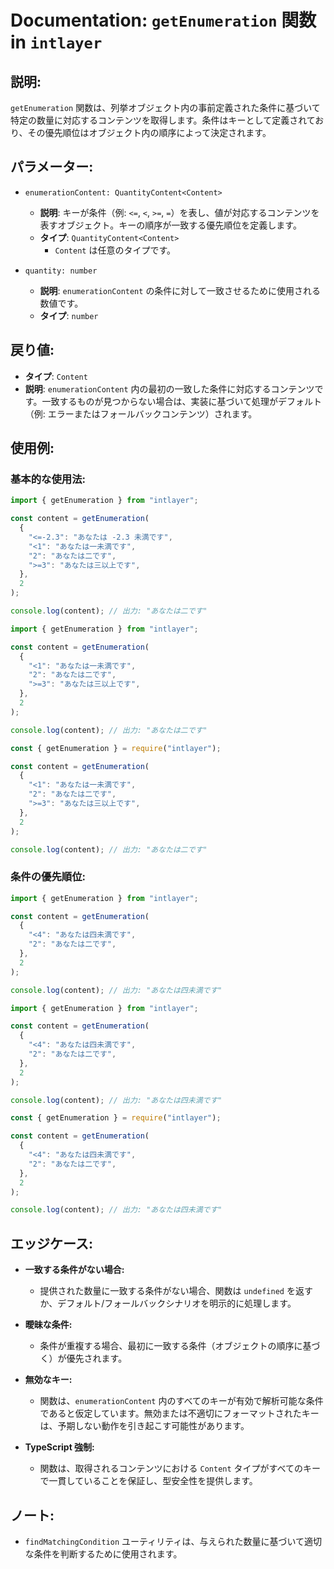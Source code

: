 # Documentation: `getEnumeration` 関数 in `intlayer`

## 説明:

`getEnumeration` 関数は、列挙オブジェクト内の事前定義された条件に基づいて特定の数量に対応するコンテンツを取得します。条件はキーとして定義されており、その優先順位はオブジェクト内の順序によって決定されます。

## パラメーター:

- `enumerationContent: QuantityContent<Content>`

  - **説明**: キーが条件（例: `<=`, `<`, `>=`, `=`）を表し、値が対応するコンテンツを表すオブジェクト。キーの順序が一致する優先順位を定義します。
  - **タイプ**: `QuantityContent<Content>`
    - `Content` は任意のタイプです。

- `quantity: number`

  - **説明**: `enumerationContent` の条件に対して一致させるために使用される数値です。
  - **タイプ**: `number`

## 戻り値:

- **タイプ**: `Content`
- **説明**: `enumerationContent` 内の最初の一致した条件に対応するコンテンツです。一致するものが見つからない場合は、実装に基づいて処理がデフォルト（例: エラーまたはフォールバックコンテンツ）されます。

## 使用例:

### 基本的な使用法:

```typescript codeFormat="typescript"
import { getEnumeration } from "intlayer";

const content = getEnumeration(
  {
    "<=-2.3": "あなたは -2.3 未満です",
    "<1": "あなたは一未満です",
    "2": "あなたは二です",
    ">=3": "あなたは三以上です",
  },
  2
);

console.log(content); // 出力: "あなたは二です"
```

```javascript codeFormat="esm"
import { getEnumeration } from "intlayer";

const content = getEnumeration(
  {
    "<1": "あなたは一未満です",
    "2": "あなたは二です",
    ">=3": "あなたは三以上です",
  },
  2
);

console.log(content); // 出力: "あなたは二です"
```

```javascript codeFormat="commonjs"
const { getEnumeration } = require("intlayer");

const content = getEnumeration(
  {
    "<1": "あなたは一未満です",
    "2": "あなたは二です",
    ">=3": "あなたは三以上です",
  },
  2
);

console.log(content); // 出力: "あなたは二です"
```

### 条件の優先順位:

```typescript codeFormat="typescript"
import { getEnumeration } from "intlayer";

const content = getEnumeration(
  {
    "<4": "あなたは四未満です",
    "2": "あなたは二です",
  },
  2
);

console.log(content); // 出力: "あなたは四未満です"
```

```javascript codeFormat="esm"
import { getEnumeration } from "intlayer";

const content = getEnumeration(
  {
    "<4": "あなたは四未満です",
    "2": "あなたは二です",
  },
  2
);

console.log(content); // 出力: "あなたは四未満です"
```

```javascript codeFormat="commonjs"
const { getEnumeration } = require("intlayer");

const content = getEnumeration(
  {
    "<4": "あなたは四未満です",
    "2": "あなたは二です",
  },
  2
);

console.log(content); // 出力: "あなたは四未満です"
```

## エッジケース:

- **一致する条件がない場合:**

  - 提供された数量に一致する条件がない場合、関数は `undefined` を返すか、デフォルト/フォールバックシナリオを明示的に処理します。

- **曖昧な条件:**

  - 条件が重複する場合、最初に一致する条件（オブジェクトの順序に基づく）が優先されます。

- **無効なキー:**

  - 関数は、`enumerationContent` 内のすべてのキーが有効で解析可能な条件であると仮定しています。無効または不適切にフォーマットされたキーは、予期しない動作を引き起こす可能性があります。

- **TypeScript 強制:**
  - 関数は、取得されるコンテンツにおける `Content` タイプがすべてのキーで一貫していることを保証し、型安全性を提供します。

## ノート:

- `findMatchingCondition` ユーティリティは、与えられた数量に基づいて適切な条件を判断するために使用されます。

